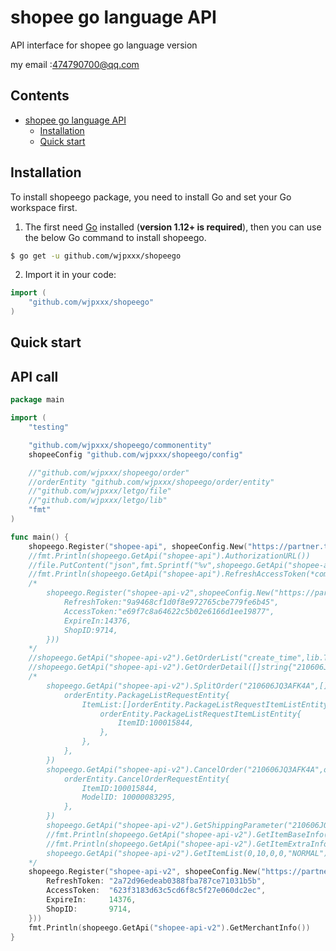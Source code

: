 # shopee go language API

API interface for shopee go language version

my email :474790700@qq.com

## Contents

- [shopee go language API](#shopee-go)
  - [Installation](#installation)
  - [Quick start](#quick-start)

## Installation

To install shopeego package, you need to install Go and set your Go workspace first.

1. The first need [Go](https://golang.org/) installed (**version 1.12+ is required**), then you can use the below Go command to install shopeego.

```sh
$ go get -u github.com/wjpxxx/shopeego
```

2. Import it in your code:

```go
import (
	"github.com/wjpxxx/shopeego"
)
```
## Quick start

## API call

```go
package main

import (
	"testing"

	"github.com/wjpxxx/shopeego/commonentity"
	shopeeConfig "github.com/wjpxxx/shopeego/config"

	//"github.com/wjpxxx/shopeego/order"
	//orderEntity "github.com/wjpxxx/shopeego/order/entity"
	//"github.com/wjpxxx/letgo/file"
	//"github.com/wjpxxx/letgo/lib"
	"fmt"
)

func main() {
	shopeego.Register("shopee-api", shopeeConfig.New("https://partner.test-stable.shopeemobile.com", "/api/v2/", 1001219, "cea778f3b36d99bda5d16a4e511fa55f9032464940163fe4acfee13c48658f42", "/shopee_callback"))
	//fmt.Println(shopeego.GetApi("shopee-api").AuthorizationURL())
	//file.PutContent("json",fmt.Sprintf("%v",shopeego.GetApi("shopee-api").GetAccesstoken("4f9a5a2b011ce202f7f5e51db98d5024",9714)))
	//fmt.Println(shopeego.GetApi("shopee-api").RefreshAccessToken(*commonentity.NewShop(9714,14377,"9938a79551c3e6463b2c5b92997a2298","5e02b201225286bb960fc47e4e3f7554")))
	/*
		shopeego.Register("shopee-api-v2",shopeeConfig.New("https://partner.test-stable.shopeemobile.com","/api/v2/",1001219,"cea778f3b36d99bda5d16a4e511fa55f9032464940163fe4acfee13c48658f42","/shopee_callback").SetShopInfo(&commonentity.ShopInfo{
			RefreshToken:"9a9468cf1d0f8e972765cbe779fe6b45",
			AccessToken:"e69f7c8a64622c5b02e6166d1ee19877",
			ExpireIn:14376,
			ShopID:9714,
		}))
	*/
	//shopeego.GetApi("shopee-api-v2").GetOrderList("create_time",lib.Time()-3600*24*10,lib.Time(),20,"",order.UNPAID,"order_status")
	//shopeego.GetApi("shopee-api-v2").GetOrderDetail([]string{"210606JQ3AFK4A"})
	/*
		shopeego.GetApi("shopee-api-v2").SplitOrder("210606JQ3AFK4A",[]orderEntity.PackageListRequestEntity{
			orderEntity.PackageListRequestEntity{
				ItemList:[]orderEntity.PackageListRequestItemListEntity{
					orderEntity.PackageListRequestItemListEntity{
						ItemID:100015844,
					},
				},
			},
		})
		shopeego.GetApi("shopee-api-v2").CancelOrder("210606JQ3AFK4A",order.OUT_OF_STOCK,[]orderEntity.CancelOrderRequestEntity{
			orderEntity.CancelOrderRequestEntity{
				ItemID:100015844,
				ModelID: 10000083295,
			},
		})
		shopeego.GetApi("shopee-api-v2").GetShippingParameter("210606JQ3AFK4A")
		//fmt.Println(shopeego.GetApi("shopee-api-v2").GetItemBaseInfo([]int64{100015844}))
		//fmt.Println(shopeego.GetApi("shopee-api-v2").GetItemExtraInfo([]int64{100015844}))
		shopeego.GetApi("shopee-api-v2").GetItemList(0,10,0,0,"NORMAL")
	*/
	shopeego.Register("shopee-api-v2", shopeeConfig.New("https://partner.test-stable.shopeemobile.com", "/api/v2/", 1001219, "cea778f3b36d99bda5d16a4e511fa55f9032464940163fe4acfee13c48658f42", "/shopee_callback").SetShopInfo(&commonentity.ShopInfo{
		RefreshToken: "2a72d96edeab0388fba787ce71031b5b",
		AccessToken:  "623f3183d63c5cd6f8c5f27e060dc2ec",
		ExpireIn:     14376,
		ShopID:       9714,
	}))
	fmt.Println(shopeego.GetApi("shopee-api-v2").GetMerchantInfo())
}

```
